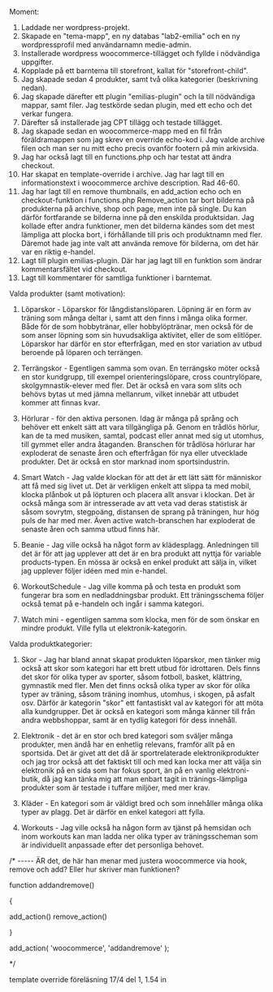 Moment:

1. Laddade ner wordpress-projekt.
2. Skapade en "tema-mapp", en ny databas "lab2-emilia" och en ny wordpressprofil med användarnamn medie-admin. 
3. Installerade wordpress woocommerce-tillägget och fyllde i nödvändiga uppgifter.
4. Kopplade på ett barntema till storefront, kallat för "storefront-child". 
5. Jag skapade sedan 4 produkter, samt två olika kategorier (beskrivning nedan).
6. Jag skapade därefter ett plugin "emilias-plugin" och la till nödvändiga mappar, samt filer. Jag testkörde sedan plugin, med ett echo och det verkar fungera.
7. Därefter så installerade jag CPT tillägg och testade tillägget.
8. Jag skapade sedan en woocommerce-mapp med en fil från föräldramappen som jag skrev en override echo-kod i. Jag valde archive filen och man ser nu mitt echo precis ovanför footern på min arkivsida.
9. Jag har också lagt till en functions.php och har testat att ändra checkout. 
10. Har skapat en template-override i archive. Jag har lagt till en informationstext i woocommerce archive description. Rad 46-60.
11. Jag har lagt till en remove thumbnails, en add_action echo och en checkout-funktion i functions.php Remove_action tar bort bilderna på produkterna på archive, shop och page, men inte på single. Du kan därför fortfarande se bilderna inne på den enskilda produktsidan. Jag kollade efter andra funktioner, men det bilderna kändes som det mest lämpliga att plocka bort, i förhållande till pris och produktnamn med fler. Däremot hade jag inte valt att använda remove för bilderna, om det här var en riktig e-handel.
12. Lagt till plugin emilias-plugin. Där har jag lagt till en funktion som ändrar kommentarsfältet vid checkout.
13. Lagt till kommentarer för samtliga funktioner i barntemat.




Valda produkter (samt motivation):

1. Löparskor - Löparskor för långdistanslöparen. Löpning är en form av träning som många deltar i, samt att den finns i många olika former. Både för de som hobbytränar, eller hobbylöptränar, men också för de som anser löpning som sin huvudsakliga aktivitet, eller de som elitlöper. Löparskor har därför en stor efterfrågan, med en stor variation av utbud beroende på löparen och terrängen. 

2. Terrängskor - Egentligen samma som ovan. En terrängsko möter också en stor kundgrupp, till exempel orienteringslöpare, cross countrylöpare, skolgymnastik-elever med fler. Det är också en vara som slits och behövs bytas ut med jämna mellanrum, vilket innebär att utbudet kommer att finnas kvar. 

3. Hörlurar - för den aktiva personen. Idag är många på språng och behöver ett enkelt sätt att vara tillgängliga på. Genom en trådlös hörlur, kan de ta med musiken, samtal, podcast eller annat med sig ut utomhus, till gymmet eller andra åtaganden. Branschen för trådlösa hörlurar har exploderat de senaste åren och efterfrågan för nya eller utvecklade produkter. Det är också en stor marknad inom sportsindustrin.

4. Smart Watch - Jag valde klockan för att det är ett lätt sätt för människor att få med sig livet ut. Det är verkligen enkelt att slippa ta med mobil, klocka plånbok ut på löpturen och placera allt ansvar i klockan. Det är också många som är intresserade av att veta vad deras statistisk är såsom sovrytm, stegpoäng, distansen de sprang på träningen, hur hög puls de har med mer. Även active watch-branschen har exploderat de senaste åren och samma utbud finns här.

5. Beanie - Jag ville också ha något form av klädesplagg. Anledningen till det är för att jag upplever att det är en bra produkt att nyttja för variable products-typen. En mössa är också en enkel produkt att sälja in, vilket jag upplever följer idéen med min e-handel.

6. WorkoutSchedule - Jag ville komma på och testa en produkt som fungerar bra som en nedladdningsbar produkt. Ett träningsschema följer också temat på e-handeln och ingår i samma kategori. 

7. Watch mini - egentligen samma som klocka, men för de som önskar en mindre produkt. Ville fylla ut elektronik-kategorin.




Valda produktkategorier:

1. Skor - Jag har bland annat skapat produkten löparskor, men tänker mig också att skor som kategori har ett brett utbud för idrottaren. Dels finns det skor för olika typer av sporter, såsom fotboll, basket, klättring, gymnastik med fler. Men det finns också olika typer av skor för olika typer av träning, såsom träning inomhus, utomhus, i skogen, på asfalt osv. Därför är kategorin "skor" ett fantastiskt val av kategori för att möta alla kundgrupper. Det är också en kategori som många känner till från andra webbshoppar, samt är en tydlig kategori för dess innehåll. 

2. Elektronik - det är en stor och bred kategori som sväljer många produkter, men ändå har en enhetlig relevans, framför allt på en sportsida. Det är givet att det då är sportrelaterade elektronikprodukter och jag tror också att det faktiskt till och med kan locka mer att välja sin elektronik på en sida som har fokus sport, än på en vanlig elektroni-butik, då jag kan tänka mig att man enbart tagit in tränings-lämpliga produkter som är testade i tuffare miljöer, med mer krav. 

3. Kläder - En kategori som är väldigt bred och som innehåller många olika typer av plagg. Det är därför en enkel kategori att fylla.

4. Workouts - Jag ville också ha någon form av tjänst på hemsidan och inom workouts kan man ladda ner olika typer av träningsscheman som är individuellt anpassade efter det personliga behovet. 




 /* ----- ÄR det, de här han menar med justera woocommerce via hook, 
 remove och add? Eller hur skriver man funktionen?

 function addandremove()

{

add_action()
remove_action()

}

add_action( 'woocommerce', 'addandremove' ); 

*/

template override föreläsning 17/4 del 1, 1.54 in